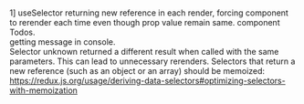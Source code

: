</br>1] useSelector returning new reference in each render, forcing component to rerender each time even though prop value remain same. component Todos.
</br> getting message in console.
</br>
Selector unknown returned a different result when called with the same parameters. This can lead to unnecessary rerenders.
Selectors that return a new reference (such as an object or an array) should be memoized: https://redux.js.org/usage/deriving-data-selectors#optimizing-selectors-with-memoization 
